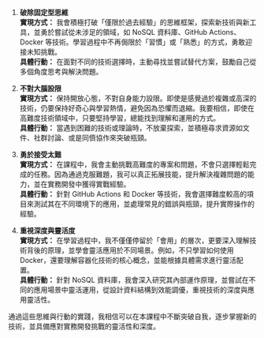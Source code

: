 1. **破除固定型思維**  
   **實現方式：** 我會積極打破「僅限於過去經驗」的思維框架，探索新技術與新工具，並勇於嘗試從未涉足的領域，如 NoSQL 資料庫、GitHub Actions、Docker 等技術。學習過程中不再侷限於「習慣」或「熟悉」的方式，勇敢迎接未知挑戰。  
   **具體行動：** 在面對不同的技術選擇時，主動尋找並嘗試替代方案，鼓勵自己從多個角度思考與解決問題。

2. **不對大腦設限**  
   **實現方式：** 保持開放心態，不對自身能力設限。即使是感覺過於複雜或高深的技術，仍要保持好奇心與學習熱情，避免因為恐懼而退縮。我要相信，即使在高難度技術領域中，只要堅持學習，總能找到理解和運用的方式。  
   **具體行動：** 當遇到困難的技術或理論時，不放棄探索，並積極尋求資源如文件、社群討論、或是同儕協作來突破瓶頸。

3. **勇於接受太難**  
   **實現方式：** 在課程中，我會主動挑戰高難度的專案和問題，不會只選擇輕鬆完成的任務。因為通過克服難題，我可以真正拓展技能，提升解決複雜問題的能力，並在實務開發中獲得實戰經驗。  
   **具體行動：** 針對 GitHub Actions 和 Docker 等技術，我會選擇難度較高的項目來測試其在不同環境下的應用，並處理常見的錯誤與瓶頸，提升實際操作的經驗。

4. **重視深度與靈活度**  
   **實現方式：** 在學習過程中，我不僅僅停留於「會用」的層次，更要深入理解技術背後的原理，並學會靈活應用於不同場景。例如，不只學習如何使用 Docker，還要理解容器化技術的核心概念，並能根據具體需求進行靈活配置。  
   **具體行動：** 針對 NoSQL 資料庫，我會深入研究其內部運作原理，並嘗試在不同的應用場景中靈活運用，從設計資料結構到效能調優，重視技術的深度與應用靈活性。

通過這些思維與行動的實踐，我相信可以在本課程中不斷突破自我，逐步掌握新的技術，並具備應對實務開發挑戰的靈活性和深度。
